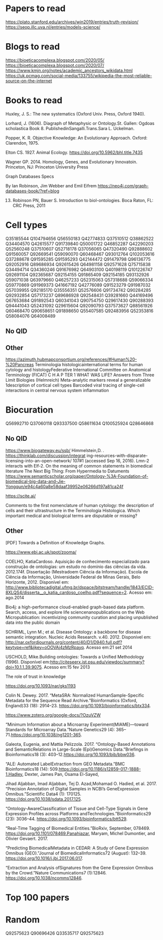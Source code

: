 # Papers to read
https://plato.stanford.edu/archives/win2019/entries/truth-revision/
https://seop.illc.uva.nl/entries/models-science/


# Blogs to read
https://bioeticacomplexa.blogspot.com/2020/05/
https://bioeticacomplexa.blogspot.com/2020/07/
https://www.kmjn.org/notes/academic_ancestors_wikidata.html
https://uk.pcmag.com/social-media/133755/wikipedia-the-most-reliable-source-on-the-internet
# Books to read
Huxley, J. S.: The new systematics (Oxford Univ. Press, Oxford 1940).

Lorhard, J. (1606). Diagraph of Metaphysic or Ontology.St. Gallen: Ogdoas scholastica Book 8. PublishedinSangalli.Trans.Sara L. Uckelman.

Popper, K. R. Objective Knowledge: An Evolutionary Approach. Oxford: Clarendon, 1975.

 Elton CS. 1927. Animal Ecology. https://doi.org/10.5962/bhl.title.7435 

Wagner GP. 2014. Homology, Genes, and Evolutionary Innovatoin.
Princeton, NJ: Princeton University Press

Graph Databases
Specs

By Ian Robinson, Jim Webber and Emil Eifrem
https://neo4j.com/graph-databases-book/?ref=blog

13.  Robinson  PN,  Bauer  S.  Introduction  to  biol-ontologies.  Boca  Raton,  FL:    CRC  Press, 2011
# Cell types
Q35185544
Q104794656
Q56550183
Q42774833
Q37510512
Q38862522
Q34404570
Q42615577
Q91739840
Q50001722
Q46852287
Q42290203
Q52560248
Q37510607
Q52718178
Q37056065
Q47320490
Q92888602
Q91560057
Q92669541
Q59090070
Q60468467
Q93012764
Q102053616
Q37288678
Q91595285
Q91595293
Q42144472
Q91479798
Q96136775
Q92052916
Q89686934
Q92615426
Q64981158
Q92571628
Q75715838
Q34494714
Q34360246
Q91676982
Q64903100
Q40198119
Q101226747
Q92691104
Q92365687
Q92154155
Q91865409
Q92154185
Q93132926
Q59071038
Q63979660
Q46257233
Q52315063
Q57318688
Q59066334
Q59770869
Q91969373
Q41667192
Q42776089
Q91523279
Q91987032
Q57039955
Q92185170
Q35556351
Q52576606
Q91734742
Q90284285
Q92932854
Q57173237
Q89686928
Q92548431
Q39281660
Q44169496
Q67653684
Q91892543
Q60341043
Q90754750
Q29617430
Q90288393
Q94441043
Q52431092
Q29615604
Q92090793
Q37573627
Q88561926
Q60468470
Q90658651
Q91898650
Q55407585
Q92483956
Q52353816
Q58084076
Q64008489
## No QID

## Other
https://azimuth.hubmapconsortium.org/references/#Human%20-%20Pancreas
Terminologia histologicainternational terms for human cytology and histologyFederative International Committee on Anatomical Terminology (FICAT)
C H A P TER 1 WHAT WAS LIFE? Answers from Three Limit Biologies (Helmreich)
Meta-analytic markers reveal a generalizable 1description of cortical cell types
Barcoded viral tracing of single-cell interactions in central nervous system inflammation

# Biocuration
Q56992710
Q37060118
Q93337500
Q58611634
Q100525924
Q28646868
## No QID

https://www.biogateway.eu/ssb/
Himmelstein,D. . https://thinklab.com/discussion/integrat ing-resources-with-disparate-licensing-into-an-open-network/ 107#1 (accessed Sep 16, 2016).
Lmn-2 interacts with Elf-2. On the meaning of common statements in biomedical literature
The Next Big Thing: From Hypermedia to Datuments
https://www.semanticscholar.org/paper/Ontology-%3A-Foundation-of-biomedical-big-data-and-Jie-Yongqun/e94c4a60a8e58daaf39952e06266d197a81ca24f

https://scite.ai/ 

Comments to the first nomenclature of human cytology: the description of cells and their ultrastructure in the Terminologia Histologica. Which important medical and biological terms are disputable or missing?

## Other

[PDF] Towards a Definition of Knowledge Graphs.



https://www.ebi.ac.uk/spot/zooma/


COELHO, KatiaCardoso. Aquisição de conhecimento especializado para construção de ontologias: um estudo no domínio das ciências da vida. 2012.174f. Dissertação (Mestradoem Ciência da Informação). Escola de Ciência da Informação, Universidade Federal de Minas Gerais, Belo Horizonte, 2012. Disponível em: http://www.bibliotecadigital.ufmg.br/dspace/bitstream/handle/1843/ECID-8XLQS4/disserta__o_katia_cardoso_coelho.pdf?sequence=2. Acesso em: ago.2014

Bio4j: a high-performance cloud-enabled graph-based data platform.
Search, access, and explore life sciencenanopublications on the Web
Micropublication: incentivizing community curation and placing unpublished data into the public domain

SCHRIML, Lynn M.; et al. Disease Ontology: a backbone for disease semantic integration. Nucleic Acids Research. v.40. 2012. Disponível em: http://nar.oxfordjournals.org/content/40/D1/D940.full.pdf?keytype=ref&ijkey=oOOVAj4zMzRpayq. Acesso em:21 set 2014

USCHOLD, Mike.Building ontologies: Towards a Unified Methodology (1996). Disponível em:http://citeseerx.ist.psu.edu/viewdoc/summary?doi=10.1.1.39.9075. Acesso em:15 fev 2013

The role of trust in knowledge

https://doi.org/10.1093/nar/gks1193

 Colin N. Dewey. 2017. “MetaSRA: Normalized HumanSample-Specific Metadata for the Sequence Read Archive.”Bioinformatics (Oxford, England)33 (18): 2914–23. https://doi.org/10.1093/bioinformatics/btx334.

 https://www.zotero.org/google-docs/?OzuVZW

“Minimum Information about a Microarray Experiment(MIAME)—toward Standards for Microarray Data.”Nature Genetics29 (4): 365–71.https://doi.org/10.1038/ng1201-365.

Galeota, Eugenia, and Mattia Pelizzola. 2017. “Ontology-Based Annotations and SemanticRelations in Large-Scale (Epi)Genomics Data.”Briefings in Bioinformatics18 (3): 403–12.https://doi.org/10.1093/bib/bbw036.

“ALE: Automated LabelExtraction from GEO Metadata.”BMC Bioinformatics18 (14): 509.https://doi.org/10.1186/s12859-017-1888-1.Hadley, Dexter, James Pan, Osama El-Sayed,

Jihad Aljabban, Imad Aljabban, Tej D. Azad,Mohamad O. Hadied, et al. 2017. “Precision Annotation of Digital Samples in NCBI’s GeneExpression Omnibus.”Scientific Data4 (1): 170125. https://doi.org/10.1038/sdata.2017.125.


“Ontology-AwareClassification of Tissue and Cell-Type Signals in Gene Expression Profiles across Platforms andTechnologies.”Bioinformatics29 (23): 3036–44. https://doi.org/10.1093/bioinformatics/btt529.


“Real-Time Tagging of Biomedical Entities.”BioRxiv, September, 078469. https://doi.org/10.1101/078469.Panahiazar, Maryam, Michel Dumontier, and Olivier Gevaert. 2017. 

“Predicting BiomedicalMetadata in CEDAR: A Study of Gene Expression Omnibus (GEO).”Journal of BiomedicalInformatics72 (August): 132–39. https://doi.org/10.1016/j.jbi.2017.06.017.


“Extraction and Analysis ofSignatures from the Gene Expression Omnibus by the Crowd.”Nature Communications7 (1):12846. https://doi.org/10.1038/ncomms12846.


# Top 100 papers
# Random
Q92575623
Q90696426
Q33535717
Q92575623

